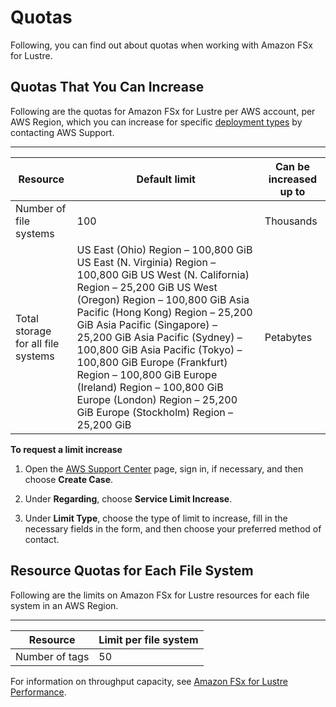 # Quotas<a name="limits"></a>

Following, you can find out about quotas when working with Amazon FSx for Lustre\.

## Quotas That You Can Increase<a name="soft-limits"></a>

Following are the quotas for Amazon FSx for Lustre per AWS account, per AWS Region, which you can increase for specific [deployment types](using-fsx-lustre.md#lustre-deployment-types) by contacting AWS Support\.


****  

| Resource | Default limit | Can be increased up to | 
| --- | --- | --- | 
| Number of file systems | 100 | Thousands | 
| Total storage for all file systems |  US East \(Ohio\) Region – 100,800 GiB US East \(N\. Virginia\) Region – 100,800 GiB US West \(N\. California\) Region – 25,200 GiB US West \(Oregon\) Region – 100,800 GiB Asia Pacific \(Hong Kong\) Region – 25,200 GiB Asia Pacific \(Singapore\) – 25,200 GiB Asia Pacific \(Sydney\) – 100,800 GiB Asia Pacific \(Tokyo\) – 100,800 GiB Europe \(Frankfurt\) Region – 100,800 GiB Europe \(Ireland\) Region – 100,800 GiB Europe \(London\) Region – 25,200 GiB Europe \(Stockholm\) Region – 25,200 GiB  | Petabytes | 

**To request a limit increase**

1. Open the [AWS Support Center](https://console.aws.amazon.com/support/home#/) page, sign in, if necessary, and then choose **Create Case**\.

1. Under **Regarding**, choose **Service Limit Increase**\.

1. Under **Limit Type**, choose the type of limit to increase, fill in the necessary fields in the form, and then choose your preferred method of contact\.

## Resource Quotas for Each File System<a name="limits-MFS-resources-file-system"></a>

Following are the limits on Amazon FSx for Lustre resources for each file system in an AWS Region\. 


****  

| Resource | Limit per file system | 
| --- | --- | 
| Number of tags | 50 | 

For information on throughput capacity, see [Amazon FSx for Lustre Performance](performance.md)\.